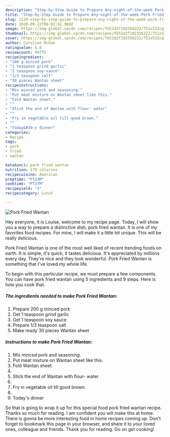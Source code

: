```yaml
---
description: "Step-by-Step Guide to Prepare Any-night-of-the-week Pork Fried Wantan"
title: "Step-by-Step Guide to Prepare Any-night-of-the-week Pork Fried Wantan"
slug: 2120-step-by-step-guide-to-prepare-any-night-of-the-week-pork-fried-wantan
date: 2020-09-22T06:02:41.960Z
image: https://img-global.cpcdn.com/recipes/fb51d2f192356222/751x532cq70/pork-fried-wantan-recipe-main-photo.jpg
thumbnail: https://img-global.cpcdn.com/recipes/fb51d2f192356222/751x532cq70/pork-fried-wantan-recipe-main-photo.jpg
cover: https://img-global.cpcdn.com/recipes/fb51d2f192356222/751x532cq70/pork-fried-wantan-recipe-main-photo.jpg
author: Caroline McGee
ratingvalue: 4.8
reviewcount: 40775
recipeingredient:
- "200 g minced pork"
- "1 teaspoon grind garlic"
- "1 teaspoon soy sauce"
- "1/3 teaspoon salt"
- "30 pieces Wantan sheet"
recipeinstructions:
- "Mix minced pork and seasoning."
- "Put meat mixture on Wantan sheet like this."
- "Fold Wantan sheet."
- ""
- "Stick the end of Wantan with flour- water"
- ""
- "Fry in vegetable oil till good brown."
- ""
- "Today&#39;s dinner"
categories:
- Recipe
tags:
- pork
- fried
- wantan

katakunci: pork fried wantan 
nutrition: 179 calories
recipecuisine: American
preptime: "PT23M"
cooktime: "PT37M"
recipeyield: "3"
recipecategory: Lunch

---
```



![Pork Fried Wantan](https://img-global.cpcdn.com/recipes/fb51d2f192356222/751x532cq70/pork-fried-wantan-recipe-main-photo.jpg)

Hey everyone, it is Louise, welcome to my recipe page. Today, I will show you a way to prepare a distinctive dish, pork fried wantan. It is one of my favorites food recipes. For mine, I will make it a little bit unique. This will be really delicious.

Pork Fried Wantan is one of the most well liked of recent trending foods on earth. It is simple, it's quick, it tastes delicious. It's appreciated by millions every day. They're nice and they look wonderful. Pork Fried Wantan is something that I've loved my whole life.




To begin with this particular recipe, we must prepare a few components. You can have pork fried wantan using 5 ingredients and 9 steps. Here is how you cook that.

<!--inarticleads1-->

##### The ingredients needed to make Pork Fried Wantan:

1. Prepare 200 g minced pork
1. Get 1 teaspoon grind garlic
1. Get 1 teaspoon soy sauce
1. Prepare 1/3 teaspoon salt
1. Make ready 30 pieces Wantan sheet




<!--inarticleads2-->

##### Instructions to make Pork Fried Wantan:

1. Mix minced pork and seasoning.
1. Put meat mixture on Wantan sheet like this.
1. Fold Wantan sheet.
1. 
1. Stick the end of Wantan with flour- water
1. 
1. Fry in vegetable oil till good brown.
1. 
1. Today&#39;s dinner




So that is going to wrap it up for this special food pork fried wantan recipe. Thanks so much for reading. I am confident you will make this at home. There is gonna be more interesting food in home recipes coming up. Don't forget to bookmark this page in your browser, and share it to your loved ones, colleague and friends. Thank you for reading. Go on get cooking!

